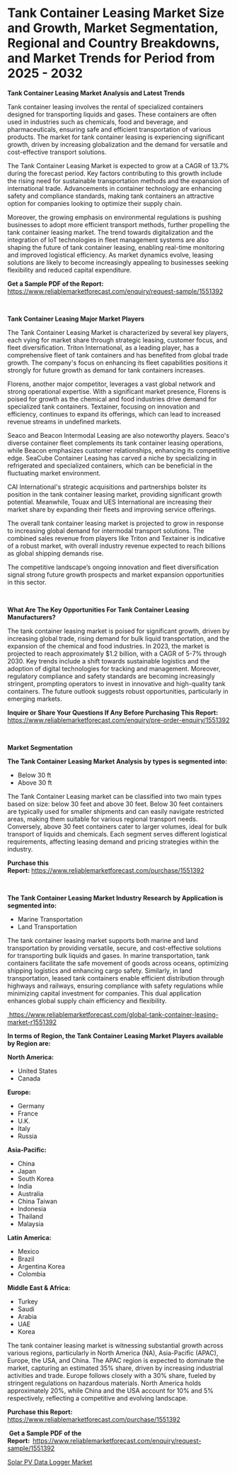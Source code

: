 <p><h1>Tank Container Leasing Market Size and Growth, Market Segmentation, Regional and Country Breakdowns, and Market Trends for Period from 2025 -  2032</h1></p><p><strong>Tank Container Leasing Market Analysis and Latest Trends</strong></p>
<p><p>Tank container leasing involves the rental of specialized containers designed for transporting liquids and gases. These containers are often used in industries such as chemicals, food and beverage, and pharmaceuticals, ensuring safe and efficient transportation of various products. The market for tank container leasing is experiencing significant growth, driven by increasing globalization and the demand for versatile and cost-effective transport solutions.</p><p>The Tank Container Leasing Market is expected to grow at a CAGR of 13.7% during the forecast period. Key factors contributing to this growth include the rising need for sustainable transportation methods and the expansion of international trade. Advancements in container technology are enhancing safety and compliance standards, making tank containers an attractive option for companies looking to optimize their supply chain.</p><p>Moreover, the growing emphasis on environmental regulations is pushing businesses to adopt more efficient transport methods, further propelling the tank container leasing market. The trend towards digitalization and the integration of IoT technologies in fleet management systems are also shaping the future of tank container leasing, enabling real-time monitoring and improved logistical efficiency. As market dynamics evolve, leasing solutions are likely to become increasingly appealing to businesses seeking flexibility and reduced capital expenditure.</p></p>
<p><strong>Get a Sample PDF of the Report:&nbsp;</strong> <a href="https://www.reliablemarketforecast.com/enquiry/request-sample/1551392?utm_campaign=1929&utm_medium=2&utm_source=Github&utm_content=ia&utm_term=16022025&utm_id=tank-container-leasing">https://www.reliablemarketforecast.com/enquiry/request-sample/1551392</a></p>
<p>&nbsp;</p>
<p><strong>Tank Container Leasing Major Market Players</strong></p>
<p><p>The Tank Container Leasing Market is characterized by several key players, each vying for market share through strategic leasing, customer focus, and fleet diversification. Triton International, as a leading player, has a comprehensive fleet of tank containers and has benefited from global trade growth. The company's focus on enhancing its fleet capabilities positions it strongly for future growth as demand for tank containers increases.</p><p>Florens, another major competitor, leverages a vast global network and strong operational expertise. With a significant market presence, Florens is poised for growth as the chemical and food industries drive demand for specialized tank containers. Textainer, focusing on innovation and efficiency, continues to expand its offerings, which can lead to increased revenue streams in undefined markets.</p><p>Seaco and Beacon Intermodal Leasing are also noteworthy players. Seaco's diverse container fleet complements its tank container leasing operations, while Beacon emphasizes customer relationships, enhancing its competitive edge. SeaCube Container Leasing has carved a niche by specializing in refrigerated and specialized containers, which can be beneficial in the fluctuating market environment.</p><p>CAI International's strategic acquisitions and partnerships bolster its position in the tank container leasing market, providing significant growth potential. Meanwhile, Touax and UES International are increasing their market share by expanding their fleets and improving service offerings.</p><p>The overall tank container leasing market is projected to grow in response to increasing global demand for intermodal transport solutions. The combined sales revenue from players like Triton and Textainer is indicative of a robust market, with overall industry revenue expected to reach billions as global shipping demands rise.</p><p>The competitive landscape’s ongoing innovation and fleet diversification signal strong future growth prospects and market expansion opportunities in this sector.</p></p>
<p>&nbsp;</p>
<p><strong>What Are The Key Opportunities For Tank Container Leasing Manufacturers?</strong></p>
<p><p>The tank container leasing market is poised for significant growth, driven by increasing global trade, rising demand for bulk liquid transportation, and the expansion of the chemical and food industries. In 2023, the market is projected to reach approximately $1.2 billion, with a CAGR of 5-7% through 2030. Key trends include a shift towards sustainable logistics and the adoption of digital technologies for tracking and management. Moreover, regulatory compliance and safety standards are becoming increasingly stringent, prompting operators to invest in innovative and high-quality tank containers. The future outlook suggests robust opportunities, particularly in emerging markets.</p></p>
<p><strong>Inquire or Share Your Questions If Any Before Purchasing This Report:</strong> <a href="https://www.reliablemarketforecast.com/enquiry/pre-order-enquiry/1551392?utm_campaign=1929&utm_medium=2&utm_source=Github&utm_content=ia&utm_term=16022025&utm_id=tank-container-leasing">https://www.reliablemarketforecast.com/enquiry/pre-order-enquiry/1551392</a></p>
<p>&nbsp;</p>
<p><strong>Market Segmentation</strong></p>
<p><strong>The Tank Container Leasing Market Analysis by types is segmented into:</strong></p>
<p><ul><li>Below 30 ft</li><li>Above 30 ft</li></ul></p>
<p><p>The Tank Container Leasing market can be classified into two main types based on size: below 30 feet and above 30 feet. Below 30 feet containers are typically used for smaller shipments and can easily navigate restricted areas, making them suitable for various regional transport needs. Conversely, above 30 feet containers cater to larger volumes, ideal for bulk transport of liquids and chemicals. Each segment serves different logistical requirements, affecting leasing demand and pricing strategies within the industry.</p></p>
<p><strong>Purchase this Report:&nbsp;</strong><a href="https://www.reliablemarketforecast.com/purchase/1551392?utm_campaign=1929&utm_medium=2&utm_source=Github&utm_content=ia&utm_term=16022025&utm_id=tank-container-leasing">https://www.reliablemarketforecast.com/purchase/1551392</a></p>
<p>&nbsp;</p>
<p><strong>The Tank Container Leasing Market Industry Research by Application is segmented into:</strong></p>
<p><ul><li>Marine Transportation</li><li>Land Transportation</li></ul></p>
<p><p>The tank container leasing market supports both marine and land transportation by providing versatile, secure, and cost-effective solutions for transporting bulk liquids and gases. In marine transportation, tank containers facilitate the safe movement of goods across oceans, optimizing shipping logistics and enhancing cargo safety. Similarly, in land transportation, leased tank containers enable efficient distribution through highways and railways, ensuring compliance with safety regulations while minimizing capital investment for companies. This dual application enhances global supply chain efficiency and flexibility.</p></p>
<p><a href="https://www.reliablemarketforecast.com/global-tank-container-leasing-market-r1551392?utm_campaign=1929&utm_medium=2&utm_source=Github&utm_content=ia&utm_term=16022025&utm_id=tank-container-leasing">&nbsp;https://www.reliablemarketforecast.com/global-tank-container-leasing-market-r1551392</a></p>
<p><strong>In terms of Region, the Tank Container Leasing Market Players available by Region are:</strong></p>
<p>
    <p> <strong> North America: </strong>
        <ul>
            <li>United States</li>
            <li>Canada</li>
        </ul>
        </p> 
    <p> <strong> Europe: </strong>
        <ul>
            <li>Germany</li>
            <li>France</li>
            <li>U.K.</li>
            <li>Italy</li>
            <li>Russia</li>
        </ul>
        </p> 
    <p> <strong> Asia-Pacific: </strong>
        <ul>
            <li>China</li>
            <li>Japan</li>
            <li>South Korea</li>
            <li>India</li>
            <li>Australia</li>
            <li>China Taiwan</li>
            <li>Indonesia</li>
            <li>Thailand</li>
            <li>Malaysia</li>
        </ul>
        </p> 
    <p> <strong> Latin America: </strong>
        <ul>
            <li>Mexico</li>
            <li>Brazil</li>
            <li>Argentina Korea</li>
            <li>Colombia</li>
        </ul>
        </p> 
    <p> <strong> Middle East & Africa: </strong>
        <ul>
            <li>Turkey</li>
            <li>Saudi</li>
            <li>Arabia</li>
            <li>UAE</li>
            <li>Korea</li>
        </ul>
    </p>
    </p>
<p><p>The tank container leasing market is witnessing substantial growth across various regions, particularly in North America (NA), Asia-Pacific (APAC), Europe, the USA, and China. The APAC region is expected to dominate the market, capturing an estimated 35% share, driven by increasing industrial activities and trade. Europe follows closely with a 30% share, fueled by stringent regulations on hazardous materials. North America holds approximately 20%, while China and the USA account for 10% and 5% respectively, reflecting a competitive and evolving landscape.</p></p>
<p><strong>Purchase this Report: </strong><a href="https://www.reliablemarketforecast.com/purchase/1551392?utm_campaign=1929&utm_medium=2&utm_source=Github&utm_content=ia&utm_term=16022025&utm_id=tank-container-leasing">https://www.reliablemarketforecast.com/purchase/1551392</a></p>
<p>&nbsp;<strong>Get a Sample PDF of the Report:&nbsp;&nbsp;</strong><a href="https://www.reliablemarketforecast.com/enquiry/request-sample/1551392?utm_campaign=1929&utm_medium=2&utm_source=Github&utm_content=ia&utm_term=16022025&utm_id=tank-container-leasing">https://www.reliablemarketforecast.com/enquiry/request-sample/1551392</a></p>
<p><strong></strong></p>
<p><p><a href="https://github.com/dringals/Market-Research-Report-List-6/blob/main/solar-pv-data-logger-market.md?utm_campaign=1929&utm_medium=2&utm_source=Github&utm_content=ia&utm_term=16022025&utm_id=tank-container-leasing">Solar PV Data Logger Market</a></p></p>